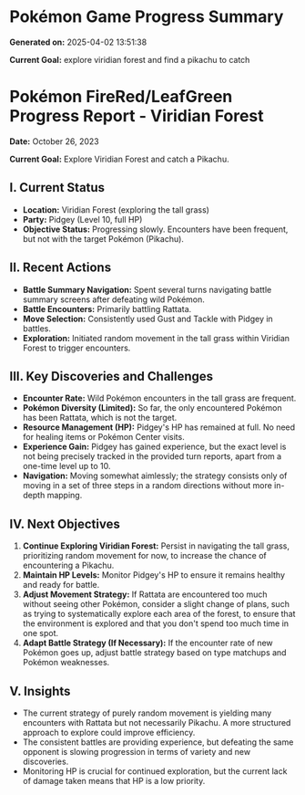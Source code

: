 # Pokémon Game Progress Summary

**Generated on:** 2025-04-02 13:51:38

**Current Goal:** explore viridian forest and find a pikachu to catch

# Pokémon FireRed/LeafGreen Progress Report - Viridian Forest

**Date:** October 26, 2023

**Current Goal:** Explore Viridian Forest and catch a Pikachu.

## I. Current Status

*   **Location:** Viridian Forest (exploring the tall grass)
*   **Party:** Pidgey (Level 10, full HP)
*   **Objective Status:** Progressing slowly. Encounters have been frequent, but not with the target Pokémon (Pikachu).

## II. Recent Actions

*   **Battle Summary Navigation:** Spent several turns navigating battle summary screens after defeating wild Pokémon.
*   **Battle Encounters:** Primarily battling Rattata.
*   **Move Selection:** Consistently used Gust and Tackle with Pidgey in battles.
*   **Exploration:** Initiated random movement in the tall grass within Viridian Forest to trigger encounters.

## III. Key Discoveries and Challenges

*   **Encounter Rate:** Wild Pokémon encounters in the tall grass are frequent.
*   **Pokémon Diversity (Limited):** So far, the only encountered Pokémon has been Rattata, which is not the target.
*   **Resource Management (HP):** Pidgey's HP has remained at full. No need for healing items or Pokémon Center visits.
*   **Experience Gain:** Pidgey has gained experience, but the exact level is not being precisely tracked in the provided turn reports, apart from a one-time level up to 10.
*   **Navigation:** Moving somewhat aimlessly; the strategy consists only of moving in a set of three steps in a random directions without more in-depth mapping.

## IV. Next Objectives

1.  **Continue Exploring Viridian Forest:** Persist in navigating the tall grass, prioritizing random movement for now, to increase the chance of encountering a Pikachu.
2.  **Maintain HP Levels:** Monitor Pidgey's HP to ensure it remains healthy and ready for battle.
3.  **Adjust Movement Strategy:** If Rattata are encountered too much without seeing other Pokémon, consider a slight change of plans, such as trying to systematically explore each area of the forest, to ensure that the environment is explored and that you don't spend too much time in one spot.
4.  **Adapt Battle Strategy (If Necessary):** If the encounter rate of new Pokémon goes up, adjust battle strategy based on type matchups and Pokémon weaknesses.

## V. Insights

*   The current strategy of purely random movement is yielding many encounters with Rattata but not necessarily Pikachu. A more structured approach to explore could improve efficiency.
*   The consistent battles are providing experience, but defeating the same opponent is slowing progression in terms of variety and new discoveries.
*   Monitoring HP is crucial for continued exploration, but the current lack of damage taken means that HP is a low priority.

